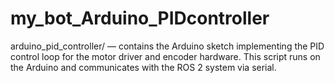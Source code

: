 # my_bot_Arduino_PIDcontroller
arduino_pid_controller/ — contains the Arduino sketch implementing the PID control loop for the motor driver and encoder hardware. This script runs on the Arduino and communicates with the ROS 2 system via serial.
